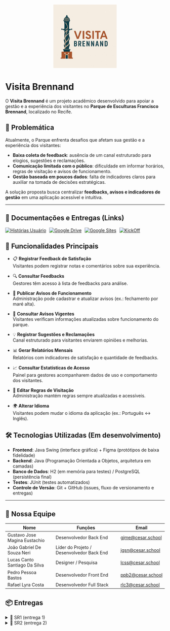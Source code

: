 <p align="center">
  <img src="./img/Logo_VisitaBrennand.jpg" alt="Logo Visita Brennand" width="200"/>
</p>

# Visita Brennand

O **Visita Brennand** é um projeto acadêmico desenvolvido para apoiar a gestão e a experiência dos visitantes no **Parque de Esculturas Francisco Brennand**, localizado no Recife.  

## 📌 Problemática
Atualmente, o Parque enfrenta desafios que afetam sua gestão e a experiência dos visitantes:
- **Baixa coleta de feedback**: ausência de um canal estruturado para elogios, sugestões e reclamações.  
- **Comunicação limitada com o público**: dificuldade em informar horários, regras de visitação e avisos de funcionamento.  
- **Gestão baseada em poucos dados**: falta de indicadores claros para auxiliar na tomada de decisões estratégicas.  

A solução proposta busca centralizar **feedbacks, avisos e indicadores de gestão** em uma aplicação acessível e intuitiva.

---

## 📄 Documentações e Entregas (Links)

<div style="display: flex; align-items: center; gap: 10px; flex-wrap: wrap;">
  <a href="https://docs.google.com/document/d/12Fj4DX9tTvbc31AGvwXpeuyvARtjupZfu_TwBxuqVjU/edit?usp=sharing">
    <img src="https://img.shields.io/badge/Histórias-483D8B?style=for-the-badge&logo=google&logoColor=white" alt="Histórias Usuário"/></a>
  <a href="https://drive.google.com/drive/folders/1TBk3Qneg3wAwwhrbvpZVWppfCS6HVQIr">
    <img src="https://img.shields.io/badge/Google_Drive-FFA500?style=for-the-badge&logo=google&logoColor=white" alt="Google Drive"/></a>
  <a href="https://sites.google.com/cesar.school/projetos-3-si-2024-2/in%C3%ADcio">
    <img src="https://img.shields.io/badge/Google_Sites-4285F4?style=for-the-badge&logo=google&logoColor=white" alt="Google Sites"/></a>
  <a href="https://www.canva.com/design/DAGi7slDL1Y/ITt9uGZoqL3QQN_6AGuAAg/edit?utm_content=DAGi7slDL1Y&utm_campaign=designshare&utm_medium=link2&utm_source=sharebutton">
    <img src="https://img.shields.io/badge/Apresentação KickOff-a7532c?style=for-the-badge&logo=Canva&logoColor=white" alt="KickOff"/></a>
</div>

## 🚀 Funcionalidades Principais 
- 📋 **Registrar Feedback de Satisfação**  
  Visitantes podem registrar notas e comentários sobre sua experiência.  

- 🔍 **Consultar Feedbacks**  
  Gestores têm acesso à lista de feedbacks para análise.  

- 📢 **Publicar Avisos de Funcionamento**  
  Administração pode cadastrar e atualizar avisos (ex.: fechamento por maré alta).  

- 👀 **Consultar Avisos Vigentes**  
  Visitantes verificam informações atualizadas sobre funcionamento do parque.  

- 💡 **Registrar Sugestões e Reclamações**  
  Canal estruturado para visitantes enviarem opiniões e melhorias.  

- 📊 **Gerar Relatórios Mensais**  
  Relatórios com indicadores de satisfação e quantidade de feedbacks.  

- 📈 **Consultar Estatísticas de Acesso**  
  Painel para gestores acompanharem dados de uso e comportamento dos visitantes.  

- 📜 **Editar Regras de Visitação**  
  Administração mantém regras sempre atualizadas e acessíveis.  

- 🌍 **Alterar Idioma**  
  Visitantes podem mudar o idioma da aplicação (ex.: Português ↔ Inglês).  


## 🛠️ Tecnologias Utilizadas (Em desenvolvimento)
- **Frontend**: Java Swing (interface gráfica) + Figma (protótipos de baixa fidelidade)  
- **Backend**: Java (Programação Orientada a Objetos, arquitetura em camadas)  
- **Banco de Dados**: H2 (em memória para testes) / PostgreSQL (persistência final)  
- **Testes**: JUnit (testes automatizados)  
- **Controle de Versão**: Git + GitHub (issues, fluxo de versionamento e entregas)  

---

## 👥 Nossa Equipe


| Nome | Funções | Email |
|------|---------|-------|
| Gustavo Jose Magina Eustachio | Desenvolvedor Back End | [gjme@cesar.school](mailto:gjme@cesar.school) |
| João Gabriel De Souza Neri | Líder do Projeto / Desenvolvedor Back End | [jgsn@cesar.school](mailto:jgsn@cesar.school) |
| Lucas Canto Santiago Da Silva | Designer / Pesquisa | [lcss@cesar.school](mailto:lcss@cesar.school) |
| Pedro Pessoa Bastos | Desenvolvedor Front End | [ppb2@cesar.school](mailto:ppb2@cesar.school) |
| Rafael Lyra Costa | Desenvolvedor Full Stack | [rlc3@cesar.school](mailto:rlc3@cesar.school) |

## 📦 Entregas

<details>
<summary>🚀 SR1 (entrega 1)</summary>
  <br/>
 </details>

 <details>
<summary>🚀 SR2 (entrega 2)</summary>
  <br/>
 </details>
